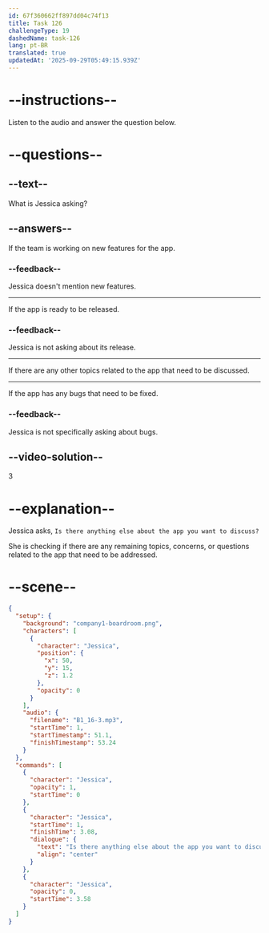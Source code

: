 ```yaml
---
id: 67f360662ff897dd04c74f13
title: Task 126
challengeType: 19
dashedName: task-126
lang: pt-BR
translated: true
updatedAt: '2025-09-29T05:49:15.939Z'
---
```


<!-- (Audio) Jessica: Is there anything else about the app you want to discuss? -->

# --instructions--

Listen to the audio and answer the question below.

# --questions--

## --text--

What is Jessica asking?

## --answers--

If the team is working on new features for the app.

### --feedback--

Jessica doesn't mention new features.

---

If the app is ready to be released.

### --feedback--

Jessica is not asking about its release.

---

If there are any other topics related to the app that need to be discussed.

---

If the app has any bugs that need to be fixed.

### --feedback--

Jessica is not specifically asking about bugs.

## --video-solution--

3

# --explanation--

Jessica asks, `Is there anything else about the app you want to discuss?`

She is checking if there are any remaining topics, concerns, or questions related to the app that need to be addressed.

# --scene--

```json
{
  "setup": {
    "background": "company1-boardroom.png",
    "characters": [
      {
        "character": "Jessica",
        "position": {
          "x": 50,
          "y": 15,
          "z": 1.2
        },
        "opacity": 0
      }
    ],
    "audio": {
      "filename": "B1_16-3.mp3",
      "startTime": 1,
      "startTimestamp": 51.1,
      "finishTimestamp": 53.24
    }
  },
  "commands": [
    {
      "character": "Jessica",
      "opacity": 1,
      "startTime": 0
    },
    {
      "character": "Jessica",
      "startTime": 1,
      "finishTime": 3.08,
      "dialogue": {
        "text": "Is there anything else about the app you want to discuss?",
        "align": "center"
      }
    },
    {
      "character": "Jessica",
      "opacity": 0,
      "startTime": 3.58
    }
  ]
}
```
